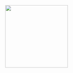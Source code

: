 <div aling="center">
  <img src="https://github.com/WillDev230/PulsaParaVer/blob/main/Logo.png" width="200" />
</div>
